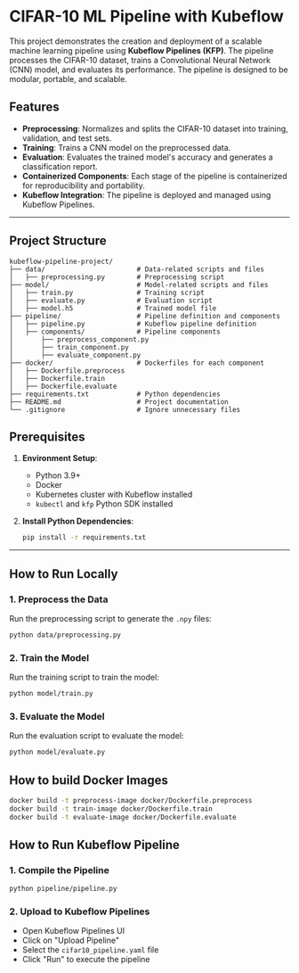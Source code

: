 # CIFAR-10 ML Pipeline with Kubeflow

This project demonstrates the creation and deployment of a scalable machine learning pipeline using **Kubeflow Pipelines (KFP)**. The pipeline processes the CIFAR-10 dataset, trains a Convolutional Neural Network (CNN) model, and evaluates its performance. The pipeline is designed to be modular, portable, and scalable.

## Features
- **Preprocessing**: Normalizes and splits the CIFAR-10 dataset into training, validation, and test sets.
- **Training**: Trains a CNN model on the preprocessed data.
- **Evaluation**: Evaluates the trained model's accuracy and generates a classification report.
- **Containerized Components**: Each stage of the pipeline is containerized for reproducibility and portability.
- **Kubeflow Integration**: The pipeline is deployed and managed using Kubeflow Pipelines.

---

## Project Structure

```plaintext
kubeflow-pipeline-project/
├── data/                       # Data-related scripts and files
│   ├── preprocessing.py        # Preprocessing script
├── model/                      # Model-related scripts and files
│   ├── train.py                # Training script
│   ├── evaluate.py             # Evaluation script
│   ├── model.h5                # Trained model file
├── pipeline/                   # Pipeline definition and components
│   ├── pipeline.py             # Kubeflow pipeline definition
│   ├── components/             # Pipeline components
│       ├── preprocess_component.py
│       ├── train_component.py
│       ├── evaluate_component.py
├── docker/                     # Dockerfiles for each component
│   ├── Dockerfile.preprocess
│   ├── Dockerfile.train
│   ├── Dockerfile.evaluate
├── requirements.txt            # Python dependencies
├── README.md                   # Project documentation
└── .gitignore                  # Ignore unnecessary files
```

## Prerequisites

1. **Environment Setup**:
   - Python 3.9+
   - Docker
   - Kubernetes cluster with Kubeflow installed
   - `kubectl` and `kfp` Python SDK installed

2. **Install Python Dependencies**:
   ```bash
   pip install -r requirements.txt

---

## How to Run Locally

### 1. Preprocess the Data
Run the preprocessing script to generate the `.npy` files:
```bash
python data/preprocessing.py
```
### 2. Train the Model
Run the training script to train the model:
```bash
python model/train.py
```
### 3. Evaluate the Model
Run the evaluation script to evaluate the model:
```bash
python model/evaluate.py
```

## How to build Docker Images
```bash
docker build -t preprocess-image docker/Dockerfile.preprocess
docker build -t train-image docker/Dockerfile.train
docker build -t evaluate-image docker/Dockerfile.evaluate
```

## How to Run Kubeflow Pipeline

### 1. Compile the Pipeline
```bash
python pipeline/pipeline.py
```
### 2. Upload to Kubeflow Pipelines
- Open Kubeflow Pipelines UI
- Click on "Upload Pipeline"
- Select the `cifar10_pipeline.yaml` file
- Click "Run" to execute the pipeline
